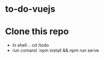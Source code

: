 # to-do-vuejs
# Clone this repo 
 - In shell .. cd /todo
 - run comand `npm install && npm run serve
